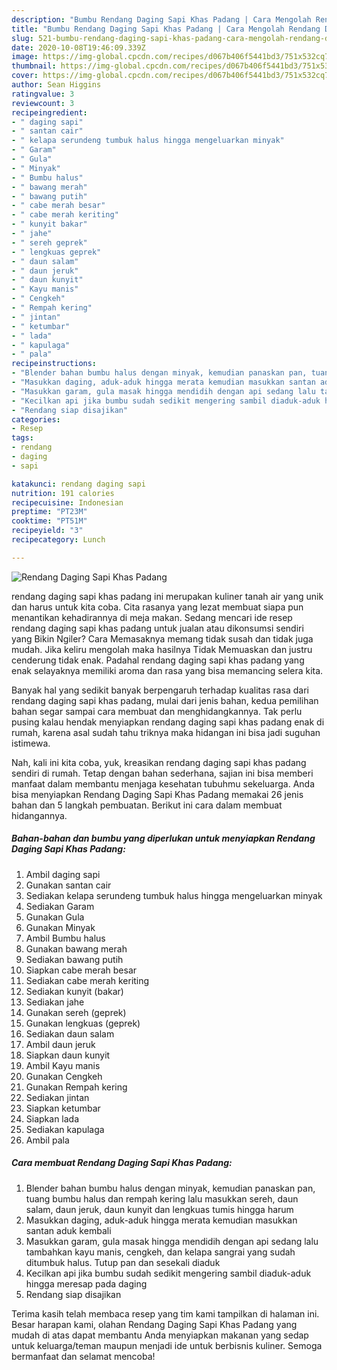 ```yaml
---
description: "Bumbu Rendang Daging Sapi Khas Padang | Cara Mengolah Rendang Daging Sapi Khas Padang Yang Paling Enak"
title: "Bumbu Rendang Daging Sapi Khas Padang | Cara Mengolah Rendang Daging Sapi Khas Padang Yang Paling Enak"
slug: 521-bumbu-rendang-daging-sapi-khas-padang-cara-mengolah-rendang-daging-sapi-khas-padang-yang-paling-enak
date: 2020-10-08T19:46:09.339Z
image: https://img-global.cpcdn.com/recipes/d067b406f5441bd3/751x532cq70/rendang-daging-sapi-khas-padang-foto-resep-utama.jpg
thumbnail: https://img-global.cpcdn.com/recipes/d067b406f5441bd3/751x532cq70/rendang-daging-sapi-khas-padang-foto-resep-utama.jpg
cover: https://img-global.cpcdn.com/recipes/d067b406f5441bd3/751x532cq70/rendang-daging-sapi-khas-padang-foto-resep-utama.jpg
author: Sean Higgins
ratingvalue: 3
reviewcount: 3
recipeingredient:
- " daging sapi"
- " santan cair"
- " kelapa serundeng tumbuk halus hingga mengeluarkan minyak"
- " Garam"
- " Gula"
- " Minyak"
- " Bumbu halus"
- " bawang merah"
- " bawang putih"
- " cabe merah besar"
- " cabe merah keriting"
- " kunyit bakar"
- " jahe"
- " sereh geprek"
- " lengkuas geprek"
- " daun salam"
- " daun jeruk"
- " daun kunyit"
- " Kayu manis"
- " Cengkeh"
- " Rempah kering"
- " jintan"
- " ketumbar"
- " lada"
- " kapulaga"
- " pala"
recipeinstructions:
- "Blender bahan bumbu halus dengan minyak, kemudian panaskan pan, tuang bumbu halus dan rempah kering lalu masukkan sereh, daun salam, daun jeruk, daun kunyit dan lengkuas tumis hingga harum"
- "Masukkan daging, aduk-aduk hingga merata kemudian masukkan santan aduk kembali"
- "Masukkan garam, gula masak hingga mendidih dengan api sedang lalu tambahkan kayu manis, cengkeh, dan kelapa sangrai yang sudah ditumbuk halus. Tutup pan dan sesekali diaduk"
- "Kecilkan api jika bumbu sudah sedikit mengering sambil diaduk-aduk hingga meresap pada daging"
- "Rendang siap disajikan"
categories:
- Resep
tags:
- rendang
- daging
- sapi

katakunci: rendang daging sapi 
nutrition: 191 calories
recipecuisine: Indonesian
preptime: "PT23M"
cooktime: "PT51M"
recipeyield: "3"
recipecategory: Lunch

---
```



![Rendang Daging Sapi Khas Padang](https://img-global.cpcdn.com/recipes/d067b406f5441bd3/751x532cq70/rendang-daging-sapi-khas-padang-foto-resep-utama.jpg)


rendang daging sapi khas padang ini merupakan kuliner tanah air yang unik dan harus untuk kita coba. Cita rasanya yang lezat membuat siapa pun menantikan kehadirannya di meja makan.
Sedang mencari ide resep rendang daging sapi khas padang untuk jualan atau dikonsumsi sendiri yang Bikin Ngiler? Cara Memasaknya memang tidak susah dan tidak juga mudah. Jika keliru mengolah maka hasilnya Tidak Memuaskan dan justru cenderung tidak enak. Padahal rendang daging sapi khas padang yang enak selayaknya memiliki aroma dan rasa yang bisa memancing selera kita.



Banyak hal yang sedikit banyak berpengaruh terhadap kualitas rasa dari rendang daging sapi khas padang, mulai dari jenis bahan, kedua pemilihan bahan segar sampai cara membuat dan menghidangkannya. Tak perlu pusing kalau hendak menyiapkan rendang daging sapi khas padang enak di rumah, karena asal sudah tahu triknya maka hidangan ini bisa jadi suguhan istimewa.


Nah, kali ini kita coba, yuk, kreasikan rendang daging sapi khas padang sendiri di rumah. Tetap dengan bahan sederhana, sajian ini bisa memberi manfaat dalam membantu menjaga kesehatan tubuhmu sekeluarga. Anda bisa menyiapkan Rendang Daging Sapi Khas Padang memakai 26 jenis bahan dan 5 langkah pembuatan. Berikut ini cara dalam membuat hidangannya.

<!--inarticleads1-->

##### Bahan-bahan dan bumbu yang diperlukan untuk menyiapkan Rendang Daging Sapi Khas Padang:

1. Ambil  daging sapi
1. Gunakan  santan cair
1. Sediakan  kelapa serundeng tumbuk halus hingga mengeluarkan minyak
1. Sediakan  Garam
1. Gunakan  Gula
1. Gunakan  Minyak
1. Ambil  Bumbu halus
1. Gunakan  bawang merah
1. Sediakan  bawang putih
1. Siapkan  cabe merah besar
1. Sediakan  cabe merah keriting
1. Sediakan  kunyit (bakar)
1. Sediakan  jahe
1. Gunakan  sereh (geprek)
1. Gunakan  lengkuas (geprek)
1. Sediakan  daun salam
1. Ambil  daun jeruk
1. Siapkan  daun kunyit
1. Ambil  Kayu manis
1. Gunakan  Cengkeh
1. Gunakan  Rempah kering
1. Sediakan  jintan
1. Siapkan  ketumbar
1. Siapkan  lada
1. Sediakan  kapulaga
1. Ambil  pala




<!--inarticleads2-->

##### Cara membuat Rendang Daging Sapi Khas Padang:

1. Blender bahan bumbu halus dengan minyak, kemudian panaskan pan, tuang bumbu halus dan rempah kering lalu masukkan sereh, daun salam, daun jeruk, daun kunyit dan lengkuas tumis hingga harum
1. Masukkan daging, aduk-aduk hingga merata kemudian masukkan santan aduk kembali
1. Masukkan garam, gula masak hingga mendidih dengan api sedang lalu tambahkan kayu manis, cengkeh, dan kelapa sangrai yang sudah ditumbuk halus. Tutup pan dan sesekali diaduk
1. Kecilkan api jika bumbu sudah sedikit mengering sambil diaduk-aduk hingga meresap pada daging
1. Rendang siap disajikan




Terima kasih telah membaca resep yang tim kami tampilkan di halaman ini. Besar harapan kami, olahan Rendang Daging Sapi Khas Padang yang mudah di atas dapat membantu Anda menyiapkan makanan yang sedap untuk keluarga/teman maupun menjadi ide untuk berbisnis kuliner. Semoga bermanfaat dan selamat mencoba!
